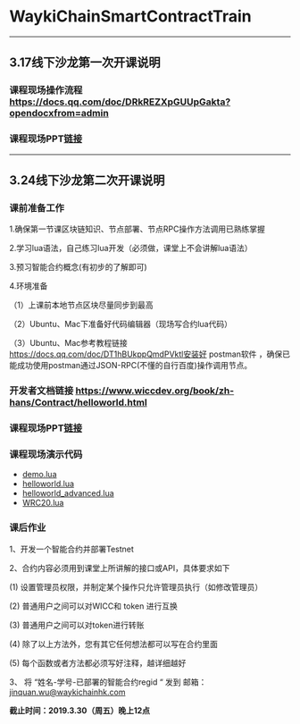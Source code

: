 # WaykiChainSmartContractTrain

---
##  3.17线下沙龙第一次开课说明
### 课程现场操作流程 https://docs.qq.com/doc/DRkREZXpGUUpGakta?opendocxfrom=admin
### 课程现场PPT[链接](./FristClass/【技术沙龙1】肖老师0316.ppt)

---
##  3.24线下沙龙第二次开课说明
### 课前准备工作
1.确保第一节课区块链知识、节点部署、节点RPC操作方法调用已熟练掌握

2.学习lua语法，自己练习lua开发（必须做，课堂上不会讲解lua语法）

3.预习智能合约概念(有初步的了解即可)

4.环境准备

（1）上课前本地节点区块尽量同步到最高

（2）Ubuntu、Mac下准备好代码编辑器（现场写合约lua代码）

（3）Ubuntu、Mac参考教程链接 https://docs.qq.com/doc/DT1hBUkppQmdPVktl安装好 postman软件 ，确保已能成功使用postman通过JSON-RPC(不懂的自行百度)操作调用节点。

### 开发者文档链接 https://www.wiccdev.org/book/zh-hans/Contract/helloworld.html

### 课程现场PPT[链接](./SecondClass/%5B技术沙龙2%5D吴锦权3.24.pdf)

### 课程现场演示代码

* [demo.lua](https://www.wiccdev.org/book/zh-hans/Contract/helloworld.html#%E6%99%BA%E8%83%BD%E5%90%88%E7%BA%A6%E5%9F%BA%E6%9C%AC%E7%BB%93%E6%9E%84)
* [helloworld.lua](https://www.wiccdev.org/book/zh-hans/Contract/helloworld.html#helloworld-%E6%99%BA%E8%83%BD%E5%90%88%E7%BA%A6%E6%BA%90%E7%A0%81)
* [helloworld_advanced.lua](./SecondClass/helloworld_advanced.lua)
* [WRC20.lua](https://www.wiccdev.org/book/zh-hans/Contract/ico_sample.html)

### 课后作业

1、开发一个智能合约并部署Testnet

2、合约内容必须用到课堂上所讲解的接口或API，具体要求如下

 (1)  设置管理员权限，并制定某个操作只允许管理员执行（如修改管理员）
 
 (2)  普通用户之间可以对WICC和 token 进行互换
 
 (3)  普通用户之间可以对token进行转账 
 
 (4)  除了以上方法外，您有其它任何想法都可以写在合约里面
 
 (5)  每个函数或者方法都必须写好注释，越详细越好
 
3、 将  “姓名-学号-已部署的智能合约regid “  发到 邮箱：jinquan.wu@waykichainhk.com

**截止时间：2019.3.30（周五）晚上12点**
